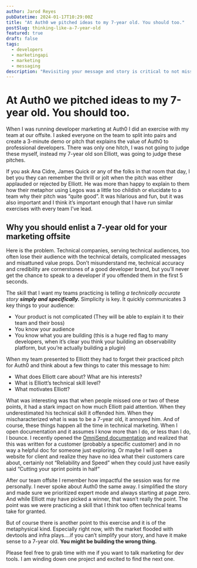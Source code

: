 ```yaml
---
author: Jarod Reyes
pubDatetime: 2024-01-17T10:29:00Z
title: "At Auth0 we pitched ideas to my 7-year old. You should too."
postSlug: thinking-like-a-7-year-old
featured: true
draft: false
tags:
  - developers
  - marketingapi
  - marketing
  - messaging
description: "Revisiting your message and story is critical to not missing your audience. Try presenting your product to a 7-year old."
---
```


# At Auth0 we pitched ideas to my 7-year old. You should too.

When I was running developer marketing at Auth0 I did an exercise with my team at our offsite. I asked everyone on the team to split into pairs and create a 3-minute demo or pitch that explains the value of Auth0 to professional developers. There was only one hitch, I was not going to judge these myself, instead my 7-year old son Elliott, was going to judge these pitches.

If you ask Ana Cidre, James Quick or any of the folks in that room that day, I bet you they can remember the thrill or jolt when the pitch was either applauded or rejected by Elliott. He was more than happy to explain to them how their metaphor using Legos was a little too childish or elucidate to a team why their pitch was “quite good”. It was hilarious and fun, but it was also important and I think it’s important enough that I have run similar exercises with every team I’ve lead.

## Why you should enlist a 7-year old for your marketing offsite

Here is the problem. Technical companies, serving technical audiences, too often lose their audience with the technical details, complicated messages and misattuned value props. Don’t misunderstand me, technical accuracy and credibility are cornerstones of a good developer brand, but you’ll never get the chance to speak to a developer if you offended them in the first 5 seconds.

The skill that I want my teams practicing is telling _a technically accurate story **simply and specifically.**_ Simplicity is key. It quickly communicates 3 key things to your audience:

- Your product is not complicated (They will be able to explain it to their team and their boss)
- You know your audience
- You know what you are building (this is a huge red flag to many developers, when it’s clear you think your building an observability platform, but you’re actually building a plugin)

When my team presented to Elliott they had to forget their practiced pitch for Auth0 and think about a few things to cater this message to him:

- What does Elliott care about? What are his interests?
- What is Elliott’s technical skill level?
- What motivates Elliott?

What was interesting was that when people missed one or two of these points, it had a stark impact on how much Elliott paid attention. When they underestimated his technical skill it offended him. When they mischaracterized what is was to be a 7-year old, it annoyed him. And of course, these things happen all the time in technical marketing. When I open documentation and it assumes I know more than I do, or less than I do, I bounce. I recently opened the [OmniSend documentation](https://api-docs.omnisend.com/reference/event-tracking) and realized that this was written for a customer (probably a specific customer) and in no way a helpful doc for someone just exploring. Or maybe I will open a website for client and realize they have no idea what their customers care about, certainly not “Reliability and Speed” when they could just have easily said “Cutting your sprint points in half”

After our team offsite I remember how impactful the session was for me personally. I never spoke about Auth0 the same away. I simplified the story and made sure we prioritized expert mode and always starting at page zero. And while Elliott may have picked a winner, that wasn’t really the point. The point was we were practicing a skill that I think too often technical teams take for granted.

But of course there is another point to this exercise and it is of the metaphysical kind. Especially right now, with the market flooded with devtools and infra plays….if you can’t simplify your story, and have it make sense to a 7-year old. **You might be building the wrong thing.**

Please feel free to grab time with me if you want to talk marketing for dev tools. I am winding down one project and excited to find the next one.
